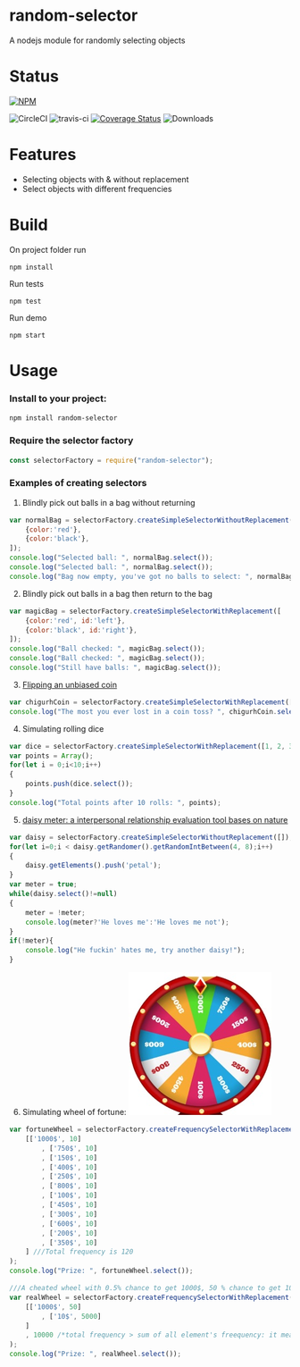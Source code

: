 

# random-selector

A nodejs module for randomly selecting objects


# Status

[![NPM](https://nodei.co/npm/random-selector.png?downloads=true&downloadRank=true&stars=true)](https://nodei.co/npm/random-selector/)


![CircleCI](https://circleci.com/gh/zeroboo/nodejs-random-selector.svg?style=svg)
![travis-ci](https://travis-ci.org/zeroboo/nodejs-random-selector.svg?branch=master)
[![Coverage Status](https://coveralls.io/repos/github/zeroboo/nodejs-random-selector/badge.svg?branch=master)](https://coveralls.io/github/zeroboo/nodejs-random-selector?branch=master)
![Downloads](https://img.shields.io/npm/dt/random-selector.svg)

# Features
- Selecting objects with & without replacement 
- Select objects with different frequencies

# Build

On project folder run
```npm
npm install
```
Run tests
```npm
npm test
```
Run demo
```npm
npm start
```


# Usage

### Install to your project:
```npm
npm install random-selector
```

### Require the selector factory
```javascript
const selectorFactory = require("random-selector");
```

### Examples of creating selectors
    
1. Blindly pick out balls in a bag without returning
```javascript
var normalBag = selectorFactory.createSimpleSelectorWithoutReplacement([
    {color:'red'}, 
    {color:'black'}, 
]);
console.log("Selected ball: ", normalBag.select());
console.log("Selected ball: ", normalBag.select());
console.log("Bag now empty, you've got no balls to select: ", normalBag.select());
```

2. Blindly pick out balls in a bag then return to the bag
```javascript
var magicBag = selectorFactory.createSimpleSelectorWithReplacement([
    {color:'red', id:'left'}, 
    {color:'black', id:'right'}, 
]);
console.log("Ball checked: ", magicBag.select());
console.log("Ball checked: ", magicBag.select());
console.log("Still have balls: ", magicBag.select());
```

3. [Flipping an unbiased coin](https://en.wikipedia.org/wiki/Coin_flipping)
```javascript
var chigurhCoin = selectorFactory.createSimpleSelectorWithReplacement(['Head', 'Tail']);
console.log("The most you ever lost in a coin toss? ", chigurhCoin.select());
```
    
4. Simulating rolling dice
```javascript
var dice = selectorFactory.createSimpleSelectorWithReplacement([1, 2, 3, 4, 5, 6]);
var points = Array();
for(let i = 0;i<10;i++)
{
    points.push(dice.select());
}
console.log("Total points after 10 rolls: ", points);
```

5. [daisy meter: a interpersonal relationship evaluation tool bases on nature](https://en.wikipedia.org/wiki/He_loves_me..._he_loves_me_not)
```javascript
var daisy = selectorFactory.createSimpleSelectorWithoutReplacement([]);
for(let i=0;i < daisy.getRandomer().getRandomIntBetween(4, 8);i++)
{
    daisy.getElements().push('petal');
}
var meter = true;
while(daisy.select()!=null)
{
    meter = !meter;
    console.log(meter?'He loves me':'He loves me not');
}
if(!meter){
    console.log("He fuckin' hates me, try another daisy!");
}

```    

6. Simulating wheel of fortune:
![Image Wheel of Fortune](./doc/img/wheel_fortune.jpg)
```javascript
var fortuneWheel = selectorFactory.createFrequencySelectorWithReplacement(
    [['1000$', 10]
        , ['750$', 10]
        , ['150$', 10]
        , ['400$', 10]
        , ['250$', 10]
        , ['800$', 10]
        , ['100$', 10]
        , ['450$', 10]
        , ['300$', 10]
        , ['600$', 10]
        , ['200$', 10]
        , ['350$', 10]
    ] ///Total frequency is 120
);
console.log("Prize: ", fortuneWheel.select());
```    
  
```javascript
///A cheated wheel with 0.5% chance to get 1000$, 50 % chance to get 10$, 49.5% to get stuck (return null)
var realWheel = selectorFactory.createFrequencySelectorWithReplacement(
    [['1000$', 50]
        , ['10$', 5000]
    ]
    , 10000 /*total frequency > sum of all element's freequency: it means selecting may failed (return null)*/
);
console.log("Prize: ", realWheel.select());
```

    
    
    

